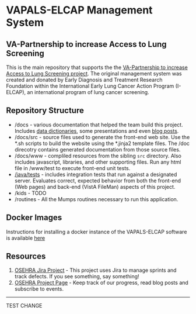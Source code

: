 # VAPALS-ELCAP Management System

VA-Partnership to increase Access to Lung Screening
---------------------------------------------------

This is the main repository that supports the the [VA-Partnership to increase Access to Lung Screening project](http://va-pals.org/). 
The original management system was created and donated by Early Diagnosis and Treatment Research Foundation within the
International Early Lung Cancer Action Program (I-ELCAP), an international program of lung cancer screening.


Repository Structure
-

* /docs - various documentation that helped the team build this project. Includes [data dictionaries](/docs/form-fields), some presentations and even [blog posts](/docs/blogposts).
* /docs/src - source files used to generate the front-end web site. Use the *.sh scripts to build the website using the *.jinja2 template files. The /doc direcotry contains generated documentation from those source files. 
* /docs/www - compliled resources from the sibling `src` directory. Also includes javascript, libraries, and other supporting files. Run any html file in /www/test to execute front-end unit tests.
* [/java/tests](java/tests/README.md) - includes integration tests that run against a designated server. Evaluates correct, expected behavior from both the front-end (Web pages) and back-end (VistA FileMan) aspects of this project.
* /kids - TODO
* /routines - All the Mumps routines necessary to run this application.

Docker Images
-

Instructions for installing a docker instance of the VAPALS-ELCAP software is available [here](https://hub.docker.com/r/osehra/va-pals/) 

Resources
-


1. [OSEHRA Jira Project](https://issues.osehra.org/secure/RapidBoard.jspa?projectKey=VAP) - This project uses Jira to manage sprints and track defects. If you see something, say something!
1. [OSEHRA Project Page](https://www.osehra.org/groups/va-pals-open-source-project-group) - Keep track of our progress, read blog posts and subscribe to events.


---

TEST CHANGE